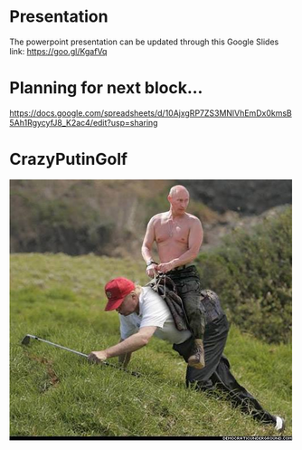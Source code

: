 # Presentation
The powerpoint presentation can be updated through this Google Slides link: 
https://goo.gl/KgafVq

# Planning for next block...
https://docs.google.com/spreadsheets/d/10AjxgRP7ZS3MNlVhEmDx0kmsB5Ah1RgycyfJ8_K2ac4/edit?usp=sharing

# CrazyPutinGolf
![alt text](https://raw.githubusercontent.com/icaka98/CrazyPutinGolf/master/PutinTrumpToWork.jpg)